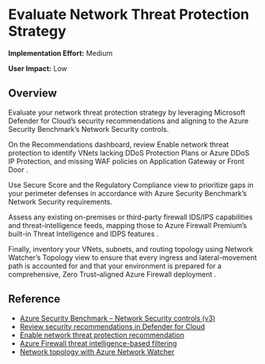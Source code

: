  # Evaluate Network Threat Protection Strategy

**Implementation Effort:** Medium

**User Impact:** Low 

## Overview
Evaluate your network threat protection strategy by leveraging Microsoft Defender for Cloud’s security recommendations and aligning to the Azure Security Benchmark’s Network Security controls. 

On the Recommendations dashboard, review Enable network threat protection to identify VNets lacking DDoS Protection Plans or Azure DDoS IP Protection, and missing WAF policies on Application Gateway or Front Door . 

Use Secure Score and the Regulatory Compliance view to prioritize gaps in your perimeter defenses in accordance with Azure Security Benchmark’s Network Security requirements.

Assess any existing on-premises or third-party firewall IDS/IPS capabilities and threat-intelligence feeds, mapping those to Azure Firewall Premium’s built-in Threat Intelligence and IDPS features . 

Finally, inventory your VNets, subnets, and routing topology using Network Watcher’s Topology view to ensure that every ingress and lateral-movement path is accounted for and that your environment is prepared for a comprehensive, Zero Trust–aligned Azure Firewall deployment .

## Reference

* [Azure Security Benchmark – Network Security controls (v3)](https://learn.microsoft.com/en-us/security/benchmark/azure/security-controls-v3-network-security)
* [Review security recommendations in Defender for Cloud](https://learn.microsoft.com/en-us/azure/defender-for-cloud/review-security-recommendations)
* [Enable network threat protection recommendation](https://learn.microsoft.com/en-us/azure/defender-for-cloud/plan-multicloud-security-get-started#enable-network-threat-protection)
* [Azure Firewall threat intelligence-based filtering](https://learn.microsoft.com/en-us/azure/firewall/threat-intel)
* [Network topology with Azure Network Watcher](https://learn.microsoft.com/en-us/azure/network-watcher/network-insights-topology)
